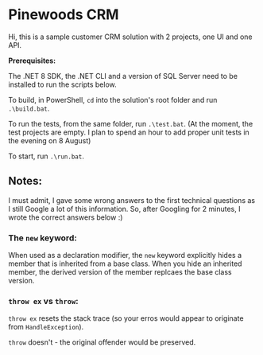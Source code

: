 # Pinewoods CRM

Hi, this is a sample customer CRM solution with 2 projects, one UI and one API.

**Prerequisites:**

The .NET 8 SDK, the .NET CLI and a version of SQL Server need to be installed to run the scripts below.

To build, in PowerShell, `cd` into the solution's root folder and run `.\build.bat`.

To run the tests, from the same folder, run `.\test.bat`.
(At the moment, the test projects are empty. I plan to spend an hour to add proper unit tests in the evening on 8 August)

To start, run `.\run.bat`.

## Notes:

I must admit, I gave some wrong answers to the first technical questions as I still Google a lot of this information.
So, after Googling for 2 minutes, I wrote the correct answers below :)

### The `new` keyword:

When used as a declaration modifier, the `new` keyword explicitly hides a member that is inherited from a base class.
When you hide an inherited member, the derived version of the member replcaes the base class version.

### `throw ex` vs `throw`:

`throw ex` resets the stack trace (so your erros would appear to originate from `HandleException`).

`throw` doesn't - the original offender would be preserved.